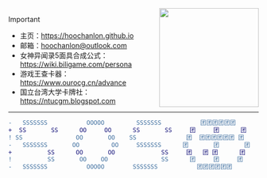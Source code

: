 	
<img align="right" src="https://i.ooxx.ooo/i/ZTQ0Z.png" style="width: auto; height: 200px;">

> [!IMPORTANT]
> - 主页：https://hoochanlon.github.io
> - 邮箱：hoochanlon@outlook.com
> - 女神异闻录5面具合成公式：https://wiki.biligame.com/persona
> - 游戏王查卡器：https://www.ourocg.cn/advance
> - 国立台湾大学卡牌社：https://ntucgm.blogspot.com

---

```DIFF
-   SSSSSSS        	  OOOOO         SSSSSSS           团团团团团团
+  SS       SS   	OO     OO      SS       SS     团     团      团
! SS               OO       OO    SS              团  团团团团团团 团
-   SSSSSSS       OO         OO     SSSSSSS      团       团       团
+          SS  	   OO       OO             SS     团   团 团      团
!          SS    	OO    OO               SS      团     团     团
-   SSSSSSS        	  OOOOO        SSSSSSS           团团团团团团
```

